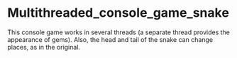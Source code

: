 # Multithreaded_console_game_snake

This console game works in several threads (a separate thread provides the appearance of gems). Also, the head and tail of the snake can change places, as in the original.